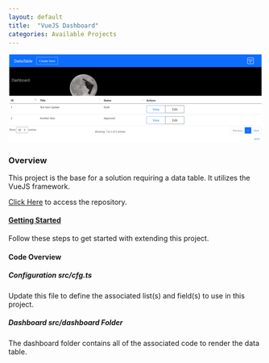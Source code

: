 ```yaml
---
layout: default
title:  "VueJS Dashboard"
categories: Available Projects
---
```

![Demo](/images/dashboard-vue.png)

### Overview

This project is the base for a solution requiring a data table. It utilizes the VueJS framework.

[Click Here](https://github.com/datta-framework/dashboard-vue) to access the repository.

#### [Getting Started](/jump-start-projects/overview)

Follow these steps to get started with extending this project.

#### Code Overview

##### Configuration _src/cfg.ts_

Update this file to define the associated list(s) and field(s) to use in this project.

##### Dashboard _src/dashboard_ Folder

The dashboard folder contains all of the associated code to render the data table.
